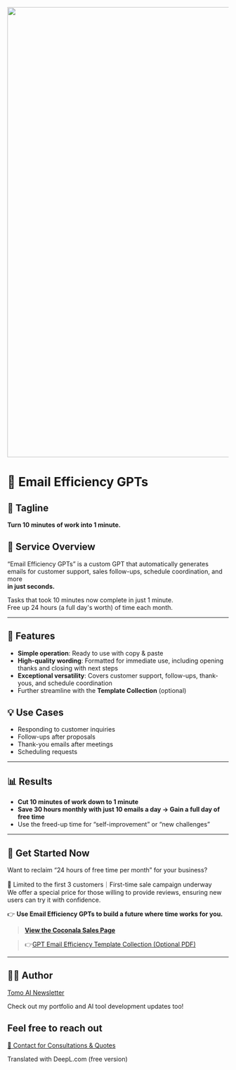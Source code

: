 <p align="center">
<img width="1536" height="1024" alt="メール効率化GPTs" src="https://github.com/user-attachments/assets/eae4abfc-ad1f-4ede-a53c-4b7e961e5f59" />


</p>

# 📌 Email Efficiency GPTs

## 🚀 Tagline
**Turn 10 minutes of work into 1 minute.**

## 📝 Service Overview
“Email Efficiency GPTs” is a custom GPT that automatically generates emails for customer support, sales follow-ups, schedule coordination, and more  
**in just seconds.**

Tasks that took 10 minutes now complete in just 1 minute.  
Free up 24 hours (a full day's worth) of time each month.

---

## 🎯 Features
- **Simple operation**: Ready to use with copy & paste  
- **High-quality wording**: Formatted for immediate use, including opening thanks and closing with next steps  
- **Exceptional versatility**: Covers customer support, follow-ups, thank-yous, and schedule coordination  
- Further streamline with the **Template Collection** (optional)  


## 💡 Use Cases
- Responding to customer inquiries  
- Follow-ups after proposals  
- Thank-you emails after meetings  
- Scheduling requests  

---

## 📊 Results
- **Cut 10 minutes of work down to 1 minute**  
- **Save 30 hours monthly with just 10 emails a day → Gain a full day of free time**  
- Use the freed-up time for “self-improvement” or “new challenges”  

---

## 🧭 Get Started Now
Want to reclaim “24 hours of free time per month” for your business? 

🎯 Limited to the first 3 customers｜First-time sale campaign underway
<br>We offer a special price for those willing to provide reviews, ensuring new users can try it with confidence.

👉 **Use Email Efficiency GPTs to build a future where time works for you.** 
>  **[View the Coconala Sales Page](https://coconala.com/contents_market/pictures/cmf3ndqpl00xr6s0houn6itv9)**

> 👉[GPT Email Efficiency Template Collection (Optional PDF)](https://coconala.com/services/3850924)

---

## 🧑‍💻 Author

[Tomo AI Newsletter](https://github.com/TomoAIDayori)

Check out my portfolio and AI tool development updates too!


## Feel free to reach out
[📩 Contact for Consultations & Quotes](mailto:realmadrid71214591@gmail.com)


Translated with DeepL.com (free version)
